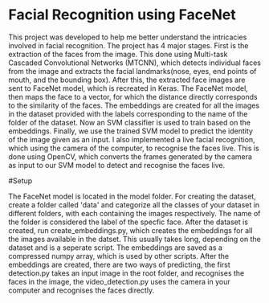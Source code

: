 # Facial Recognition using FaceNet

This project was developed to help me better understand the intricacies involved in facial recognition. The project has 4 major stages. First is the extraction of the faces from the image. This done using Multi-task Cascaded Convolutional Networks (MTCNN), which detects individual faces from the image and extracts the facial landmarks(nose, eyes, end points of mouth, and the bounding box). After this, the extracted face images are sent to FaceNet model, which is recreated in Keras. The FaceNet model, then maps the face to a vector, for which the distance directly corresponds to the similarity of the faces. The embeddings are created for all the images in the dataset provided with the labels corresponding to the name of the folder of the dataset. Now an SVM classifier is used to train based on the embeddings. Finally, we use the trained SVM model to predict the identity of the image given as an input. I also implemented a live facial recognition, which using the camera of the computer, to recognise the faces live. This is done using OpenCV, which converts the frames generated by the camera as input to our SVM model to detect and recognise the faces live.

#Setup

The FaceNet model is located in the model folder. For creating the dataset, create a folder called 'data' and categorize all the classes of your dataset in different folders, with each containing the images respectively. The name of the folder is considered the label of the specfic face. After the dataset is created, run create_embeddings.py, which creates the embeddings for all the images available in the datset. This usually takes long, depending on the dataset and is a seperate script. The embeddings are saved as a compressed numpy array, which is used by other scripts. After the embeddings are created, there are two ways of predicting, the first detection.py takes an input image in the root folder, and recognises the faces in the image, the video_detection.py uses the camera in your computer and recognises the faces directly.
